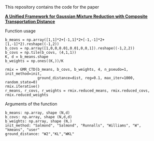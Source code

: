 This repository contains the code for the paper

**[A Unified Framework for Gaussian Mixture Reduction with Composite Transportation Distance](https://arxiv.org/abs/2002.08410.pdf)**


Function usage
```
b_means = np.array([1,1]*2+[-1,1]*2+[-1,-1]*2+[1,-1]*2).reshape((-1,2))
b_covs = np.array([1,0,0,0.01,0.01,0,0,1]).reshape((-1,2,2))
b_covs = np.tile(b_covs, (4,1,1))
K, d = b_means.shape
b_weights = np.ones((K,))/K

rmix = GMR_CTD(b_means, b_covs, b_weights, 4, n_pseudo=1, init_method=init,
               ground_distance=dist, reg=0.1, max_iter=1000, random_state=0)
rmix.iterative()
r_means, r_covs, r_weights = rmix.reduced_means, rmix.reduced_covs, rmix.reduced_weights

```
Arguments of the function
```
b_means: np.array, shape (N,d)
b_covs: np.array, shape (N,d,d)
b_weights: np.array, shape (N,)
init_method: "Salmond", "Salmond", "Runnalls", "Williams", "W", "kmeans", "user"
ground_distance: "W2","KL","WKL"
```


